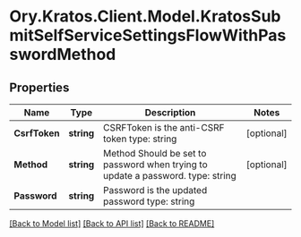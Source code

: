 # Ory.Kratos.Client.Model.KratosSubmitSelfServiceSettingsFlowWithPasswordMethod

## Properties

Name | Type | Description | Notes
------------ | ------------- | ------------- | -------------
**CsrfToken** | **string** | CSRFToken is the anti-CSRF token  type: string | [optional] 
**Method** | **string** | Method  Should be set to password when trying to update a password.  type: string | [optional] 
**Password** | **string** | Password is the updated password  type: string | 

[[Back to Model list]](../README.md#documentation-for-models) [[Back to API list]](../README.md#documentation-for-api-endpoints) [[Back to README]](../README.md)

